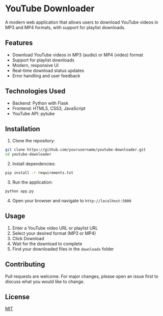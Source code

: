 # YouTube Downloader

A modern web application that allows users to download YouTube videos in MP3 and MP4 formats, with support for playlist downloads.

## Features

- Download YouTube videos in MP3 (audio) or MP4 (video) format
- Support for playlist downloads
- Modern, responsive UI
- Real-time download status updates
- Error handling and user feedback

## Technologies Used

- Backend: Python with Flask
- Frontend: HTML5, CSS3, JavaScript
- YouTube API: pytube

## Installation

1. Clone the repository:
```bash
git clone https://github.com/yourusername/youtube-downloader.git
cd youtube-downloader
```

2. Install dependencies:
```bash
pip install -r requirements.txt
```

3. Run the application:
```bash
python app.py
```

4. Open your browser and navigate to `http://localhost:5000`

## Usage

1. Enter a YouTube video URL or playlist URL
2. Select your desired format (MP3 or MP4)
3. Click Download
4. Wait for the download to complete
5. Find your downloaded files in the `downloads` folder

## Contributing

Pull requests are welcome. For major changes, please open an issue first to discuss what you would like to change.

## License

[MIT](https://choosealicense.com/licenses/mit/)
